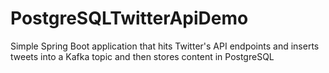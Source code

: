 # PostgreSQLTwitterApiDemo
Simple Spring Boot application that hits Twitter's API endpoints and inserts tweets into a Kafka topic and then stores content in PostgreSQL
